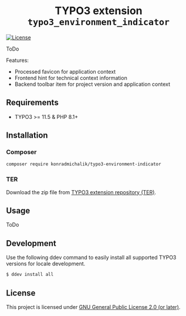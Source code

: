<div align="center">

# TYPO3 extension `typo3_environment_indicator`

</div>

[![License](https://poser.pugx.org/xima/xima-typo3-content-planner/license)](LICENSE.md)

ToDo

Features:
- Processed favicon for application context
- Frontend hint for technical context information
- Backend toolbar item for project version and application context

## Requirements

* TYPO3 >= 11.5 & PHP 8.1+

## Installation

### Composer

```bash
composer require konradmichalik/typo3-environment-indicator
```

### TER

Download the zip file from [TYPO3 extension repository (TER)](https://extensions.typo3.org/extension/typo3_environment_indicator).

## Usage

ToDo

## Development

Use the following ddev command to easily install all supported TYPO3 versions for locale development.

```bash
$ ddev install all
```

## License

This project is licensed
under [GNU General Public License 2.0 (or later)](LICENSE.md).
